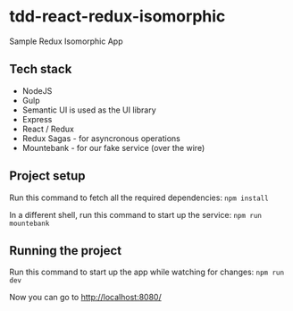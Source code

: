 # tdd-react-redux-isomorphic
Sample Redux Isomorphic App

## Tech stack
* NodeJS
* Gulp
* Semantic UI is used as the UI library
* Express
* React / Redux
* Redux Sagas - for asyncronous operations
* Mountebank - for our fake service (over the wire)

## Project setup
Run this command to fetch all the required dependencies:
```npm install```

In a different shell, run this command to start up the service: ```npm run mountebank```

## Running the project
Run this command to start up the app while watching for changes:
```npm run dev```

Now you can go to [http://localhost:8080/](http://localhost:8080/)


